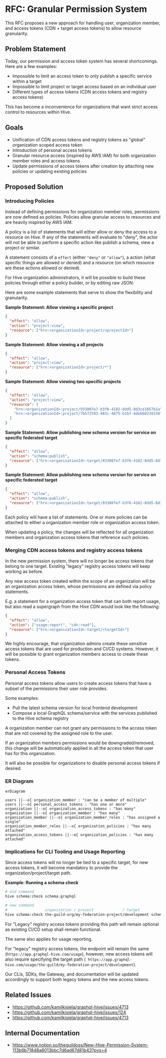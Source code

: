 # RFC: Granular Permission System

This RFC proposes a new approach for handling user, organization member, and access tokens (CDN +
target access tokens) to allow resource granularity.

## Problem Statement

Today, our permission and access token system has several shortcomings. Here are a few examples:

- Impossible to limit an access token to only publish a specific service within a target
- Impossible to limit project or target access based on an individual user
- Different types of access tokens (CDN access tokens and registry access tokens)

This has become a inconvenience for organizations that want strict access control to resources
within Hive.

## Goals

- Unification of CDN access tokens and registry tokens as "global" organization scoped access token
- Introduction of personal access tokens
- Granular resource access (inspired by AWS IAM) for both organization member roles and access
  tokens
- Update permissions of access tokens after creation by attaching new policies or updating existing
  policies

## Proposed Solution

### Introducing Policies

Instead of defining permissions for organization member roles, permissions are now defined as
policies. Policies allow granular access to resources and are heavily inspired by AWS IAM.

A policy is a list of statements that will either allow or deny the access to a resource on Hive. If
any of the statements will evaluate to "deny", the actor will not be able to perform a specific
action like publish a schema, view a project or similar.

A statement consists of a `effect` (either `"deny"` or `"allow"`), a action (what specific things
are allowed or denied) and a resource (on which resource are these actions allowed or denied).

For Hive organization administrators, it will be possible to build these policies through either a
policy builder, or by editing raw JSON.

Here are some example statements that serve to show the flexibility and granularity.

**Sample Statement: Allow viewing a specific project**

```json
{
  "effect": "allow",
  "action": "project:view",
  "resource": ["hrn:<organizationId>:project/<projectId>"]
}
```

**Sample Statement: Allow viewing a all projects**

```json
{
  "effect": "allow",
  "action": "project:view",
  "resource": ["hrn:<organizationId>:project/*"]
}
```

**Sample Statement: Allow viewing two specific projects**

```json
{
  "effect": "allow",
  "action": "project:view",
  "resource": [
    "hrn:<organizationId>:project/933007e7-b3f6-4182-8dd5-8d3ce1857b1a",
    "hrn:<organizationId>:project/7b572593-483c-4875-b1bf-4deb60239338"
  ]
}
```

**Sample Statement: Allow publishing new schema version for service on specific federated target**

```json
{
  "effect": "allow",
  "action": "schema:publish",
  "resource": ["hrn:<organizationId>:target/933007e7-b3f6-4182-8dd5-8d3ce1857b1a/<serviceName>"]
}
```

**Sample Statement: Allow publishing new schema version for service on specific federated target**

```json
{
  "effect": "allow",
  "action": "schema:publish",
  "resource": ["hrn:<organizationId>:target/933007e7-b3f6-4182-8dd5-8d3ce1857b1a/*"]
}
```

Each policy will have a list of statements. One or more policies can be attached to either a
organization member role or organization access token.

When updating a policy, the changes will be reflected for all organization members and organization
access tokens that reference such policies.

### Merging CDN access tokens and registry access tokens

In the new permission system, there will no longer be access tokens that belong to one target.
Existing "legacy" registry access tokens will keep working as before.

Any new access token created within the scope of an organization will be an organization access
token, whose permissions are defined via policy statements.

E.g. a statement for a organization access token that can both report usage, but also read a
supergraph from the Hive CDN would look like the following:

```json
{
  "effect": "allow",
  "action": ["usage:report", "cdn:read"],
  "resource": ["hrn:<organizationId>:target/<targetId>"]
}
```

We highly encourage, that organization admins create these sensitive access tokens that are used for
production and CI/CD systems. However, it will be possible to grant organization members access to
create these tokens.

### Personal Access Tokens

Personal access tokens allow users to create access tokens that have a subset of the permissions
their user role provides.

Some examples:

- Pull the latest schema version for local frontend development
- Compose a local GraphQL schema/service with the services published to the Hive schema registry

A organization member can not grant any permissions to the access token that are not covered by the
assigned role to the user.

If an organization members permissions would be downgraded/removed, this change will be
automatically applied in all the access token that user has for this organization.

It will also be possible for organizations to disable personal access tokens if desired.

### ER Diagram

```mermaid
erDiagram

users ||--o{ organization_member : "can be a member of multiple"
users ||--o{ personal_access_tokens : "has one or more"
organization ||--o{ organization_access_tokens : "has many"
organization ||--o{ organization_member : "has many"
organization_member ||--o{ organization_member_roles : "has assigned a single"
organization_member_roles ||--o{ organization_policies : "has many attached"
organization_access_tokens ||--o{ organization_policies : "has many attached"
```

### Implications for CLI Tooling and Usage Reporting

Since access tokens will no longer be tied to a specific target, for new access tokens, it will
become mandatory to provide the organization/project/target path.

**Example: Running a schema check**

```bash
# old command
hive schema:check schema.graphql

# new command
#                 organization / project             / target
hive schema:check the-guild-org/my-federation-project/development schema.graphql
```

For "Legacy" registry access tokens providing this path will remain optional as existing CI/CD setup
shall remain functional.

The same also applies for usage reporting.

For "legacy" registry access tokens, the endpoint will remain the same
(`https://app.graphql-hive.com/usage`), however, new access tokens will also require specifying the
target path (` https://app.graphql-hive.com/usage/the-guild/my-federation-project/development`).

Our CLIs, SDKs, the Gateway, and documentation will be updated accordingly to support both legacy
tokens and the new access tokens.

## Related Issues

- https://github.com/kamilkisiela/graphql-hive/issues/4713
- https://github.com/kamilkisiela/graphql-hive/issues/124
- https://github.com/kamilkisiela/graphql-hive/issues/4713

## Internal Documentation

- https://www.notion.so/theguildoss/New-Hive-Permission-System-113b6b71848a8013bbc7d6ad67d81b43?pvs=4
